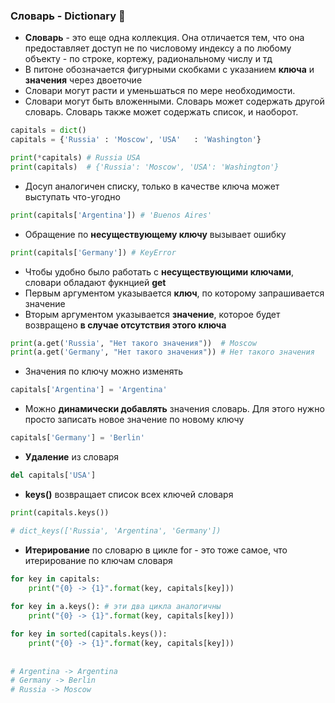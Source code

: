 ### Словарь - Dictionary :open_book:

* __Словарь__ - это еще одна коллекция. Она отличается тем, что она предоставляет доступ не по числовому индексу а по любому объекту - по строке, кортежу, радиональному числу и тд
* В питоне обозначается фигурными скобками c указанием __ключа__ и __значения__ через двоеточие
* Словари могут расти и уменьшаться по мере необходимости.
* Словари могут быть вложенными. Словарь может содержать другой словарь. Словарь также может содержать список, и наоборот.

```python
capitals = dict()
capitals = {'Russia' : 'Moscow', 'USA'   : 'Washington'}

print(*capitals) # Russia USA
print(capitals)  # {'Russia': 'Moscow', 'USA': 'Washington'}
```
* Досуп аналогичен списку, только в качестве ключа может выступать что-угодно

```python
print(capitals['Argentina']) # 'Buenos Aires'
```
* Обращение по __несуществующему ключу__ вызывает ошибку

```python
print(capitals['Germany']) # KeyError
```

* Чтобы удобно было работать с __несуществующими ключами__, словари обладают фукнцией __get__
* Первым аргументом указывается __ключ__, по которому запрашивается значение
* Вторым аргументом указывается __значение__, которое будет возвращено __в случае отсутствия этого ключа__

```python
print(a.get('Russia', "Нет такого значения"))  # Moscow
print(a.get('Germany', "Нет такого значения")) # Нет такого значения
```

* Значения по ключу можно изменять
```python
capitals['Argentina'] = 'Argentina'
```

* Можно __динамически добавлять__ значения словарь. Для этого нужно просто записать новое значение по новому ключу

```python
capitals['Germany'] = 'Berlin'
```

* __Удаление__ из словаря

```python
del capitals['USA']
```
* __keys()__ возвращает список всех ключей словаря

```python
print(capitals.keys())

# dict_keys(['Russia', 'Argentina', 'Germany'])
```

* __Итерирование__ по словарю в цикле for - это тоже самое, что итерирование по ключам словаря
```python
for key in capitals:
    print("{0} -> {1}".format(key, capitals[key]))
    
for key in a.keys(): # эти два цикла аналогичны
    print("{0} -> {1}".format(key, capitals[key]))  
```

```python
for key in sorted(capitals.keys()):
    print("{0} -> {1}".format(key, capitals[key]))
 
 
# Argentina -> Argentina
# Germany -> Berlin
# Russia -> Moscow
```
